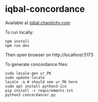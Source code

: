 # iqbal-concordance

Available at [iqbal.chaoticity.com](https://iqbal.chaoticity.com)

To run locally:
```
npm install
npm run dev
```
Then open browser on http://localhost:5173


To generate concordance files: 
```
sudo locale-gen ur_PK
sudo update-locale
locale -a # should see ur_PK here
sudo apt install python3-icu
pip install -r requirements.txt
python3 concordancer.py
```
